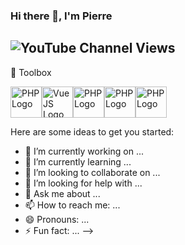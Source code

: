 ### Hi there 👋, I'm Pierre
![YouTube Channel Views](https://img.shields.io/youtube/channel/views/UC5LwEdz8usxgvFPiFlelaQA?style=social)
---

🧰 Toolbox

<img src="https://cdn.worldvectorlogo.com/logos/symfony.svg" alt="PHP Logo" width="50" height="50"/><img src="https://cdn.worldvectorlogo.com/logos/vue-js-1.svg" alt="VueJS Logo" width="50" height="50"/><img src="https://cdn.worldvectorlogo.com/logos/php.svg" alt="PHP Logo" width="50" height="50"/><img src="https://cdn.worldvectorlogo.com/logos/dot-net-core-7.svg" alt="PHP Logo" width="50" height="50"/><img src="https://cdn.worldvectorlogo.com/logos/phpstorm.svg" alt="PHP Logo" width="50" height="50"/>



Here are some ideas to get you started:

- 🔭 I’m currently working on ...
- 🌱 I’m currently learning ...
- 👯 I’m looking to collaborate on ...
- 🤔 I’m looking for help with ...
- 💬 Ask me about ...
- 📫 How to reach me: ...
- 😄 Pronouns: ...
- ⚡ Fun fact: ...
-->
